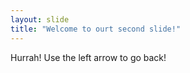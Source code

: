 ```yaml
---
layout: slide
title: "Welcome to ourt second slide!"
---
```

Hurrah!
Use the left arrow to go back!
